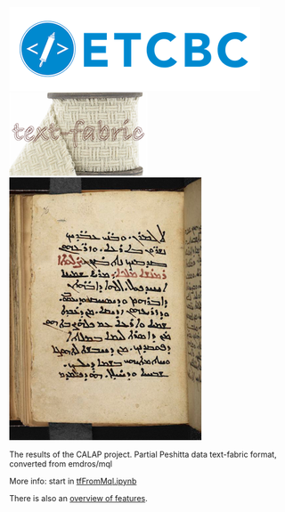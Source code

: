 [![etcbc](programs/images/etcbc.png)](http://www.etcbc.nl)
![tf](programs/images/tf-small.png)
![psh](programs/images/peshitta.png)

The results of the CALAP project.
Partial Peshitta data text-fabric format, converted from emdros/mql

More info: start in [tfFromMql.ipynb](programs/tfFromMql.ipynb)

There is also an [overview of features](docs/features.md).
